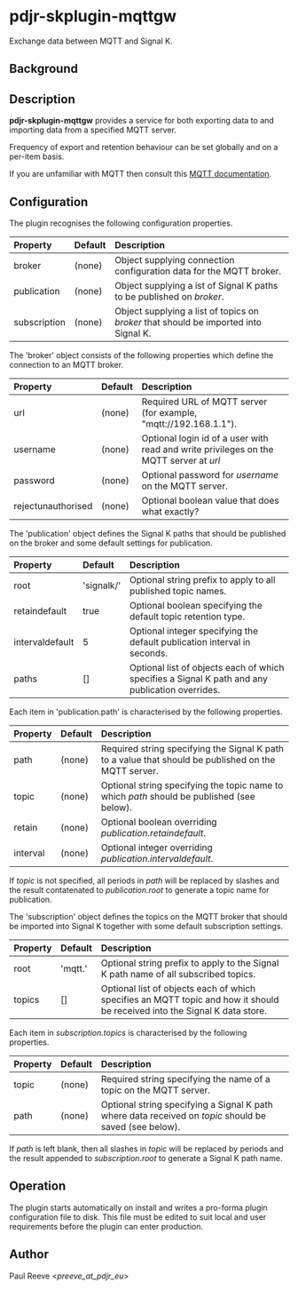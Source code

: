 # pdjr-skplugin-mqttgw
Exchange data between MQTT and Signal K.

## Background

## Description
**pdjr-skplugin-mqttgw** provides a service for both exporting data to
and importing data from a specified MQTT server.

Frequency of export and retention behaviour can be set globally and on
a per-item basis.

If you are unfamiliar with MQTT then consult this [MQTT documentation](https://mqtt.org).

## Configuration

The plugin recognises the following configuration properties.

Property           | Default | Description |
:----------------- | :------ | :---------- |
broker             | (none)  | Object supplying connection configuration data for the MQTT broker. |
publication        | (none)  | Object supplying a ist of Signal K paths to be published on *broker*. |
subscription       | (none)  | Object supplying a list of topics on *broker* that should be imported into Signal K. |

The 'broker' object consists of the following properties which define
the connection to an MQTT broker.

Property           | Default | Description |
:----------------- | :------ | :---------- |
url                | (none)  | Required URL of MQTT server (for example, "mqtt://192.168.1.1"). |
username           | (none)  | Optional login id of a user with read and write privileges on the MQTT server at *url* |
password           | (none)  | Optional password for *username* on the MQTT server. |
rejectunauthorised | (none)  | Optional boolean value that does what exactly? | true |

The 'publication' object defines the Signal K paths that should be
published on the broker and some default settings for publication.

Property           | Default | Description |
:----------------- | :------ | :---------- |
root               | 'signalk/' | Optional string prefix to apply to all published topic names. |
retaindefault      | true       | Optional boolean specifying the default topic retention type. |
intervaldefault    | 5          | Optional integer specifying the default publication interval in seconds. |
paths              | []         | Optional list of objects each of which specifies a Signal K path and any publication overrides. |

Each item in 'publication.path' is characterised by the following properties.

Property           | Default | Description |
:----------------- | :------ | :---------- |
path               | (none)  | Required string specifying the Signal K path to a value that should be published on the MQTT server. |
topic              | (none)  | Optional string specifying the topic name to which *path* should be published (see below). |
retain             | (none)  | Optional boolean overriding *publication.retaindefault*. |
interval           | (none)  | Optional integer overriding *publication.intervaldefault*. |

If *topic* is not specified, all periods in *path* will be replaced by
slashes and the result contatenated to *publication.root* to generate a
topic name for publication.

The 'subscription' object defines the topics on the MQTT broker that
should be imported into Signal K together with some default subscription
settings.

Property           | Default | Description |
:----------------- | :------ | :---------- |
root               | 'mqtt.' | Optional string prefix to apply to the Signal K path name of all subscribed topics. |
topics             | []      | Optional list of objects each of which specifies an MQTT topic and how it should be received into the Signal K data store. |

Each item in *subscription.topics* is characterised by the following properties.

Property           | Default | Description |
:----------------- | :------ | :--- |
topic              | (none)  | Required string specifying the name of a topic on the MQTT server. |
path               | (none)  | Optional string specifying a Signal K path where data received on *topic* should be saved (see below). |

If *path* is left blank, then all slashes in *topic* will be replaced by
periods and the result appended to *subscription.root* to generate a
Signal K path name.

## Operation

The plugin starts automatically on install and writes a pro-forma
plugin configuration file to disk.
This file must be edited to suit local and user requirements before
the plugin can enter production. 

## Author

Paul Reeve <*preeve_at_pdjr_eu*>